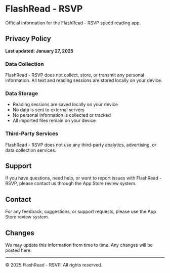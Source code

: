 # FlashRead - RSVP

Official information for the FlashRead - RSVP speed reading app.

## Privacy Policy

**Last updated: January 27, 2025**

### Data Collection
FlashRead - RSVP does not collect, store, or transmit any personal information. All text and reading sessions are stored locally on your device.

### Data Storage
- Reading sessions are saved locally on your device
- No data is sent to external servers
- No personal information is collected or tracked
- All imported files remain on your device

### Third-Party Services
FlashRead - RSVP does not use any third-party analytics, advertising, or data collection services.

## Support

If you have questions, need help, or want to report issues with FlashRead - RSVP, please contact us through the App Store review system.

## Contact

For any feedback, suggestions, or support requests, please use the App Store review system.

## Changes

We may update this information from time to time. Any changes will be posted here.

---

© 2025 FlashRead - RSVP. All rights reserved.
